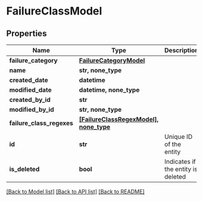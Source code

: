 # FailureClassModel


## Properties
Name | Type | Description | Notes
------------ | ------------- | ------------- | -------------
**failure_category** | [**FailureCategoryModel**](FailureCategoryModel.md) |  | 
**name** | **str, none_type** |  | [optional] 
**created_date** | **datetime** |  | [optional] 
**modified_date** | **datetime, none_type** |  | [optional] 
**created_by_id** | **str** |  | [optional] 
**modified_by_id** | **str, none_type** |  | [optional] 
**failure_class_regexes** | [**[FailureClassRegexModel], none_type**](FailureClassRegexModel.md) |  | [optional] 
**id** | **str** | Unique ID of the entity | [optional] 
**is_deleted** | **bool** | Indicates if the entity is deleted | [optional] 

[[Back to Model list]](../README.md#documentation-for-models) [[Back to API list]](../README.md#documentation-for-api-endpoints) [[Back to README]](../README.md)


